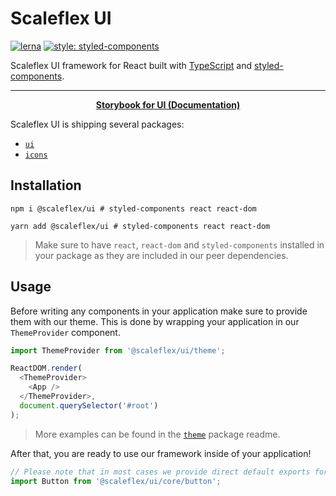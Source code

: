 # Scaleflex UI

[![lerna](https://img.shields.io/badge/maintained%20with-lerna-cc00ff.svg)](https://lerna.js.org/)
[![style: styled-components](https://img.shields.io/badge/style-%F0%9F%92%85%20styled--components-orange.svg?colorB=daa357&colorA=db748e)](https://github.com/styled-components/styled-components)

Scaleflex UI framework for React built with [TypeScript](https://github.com/microsoft/TypeScript) and [styled-components](https://github.com/styled-components/styled-components).

---

<p align="center">
  <strong>
    <a href="https://scaleflex.github.io/ui/" target="_blank">Storybook for UI (Documentation)</a>
  </strong>
</p>

Scaleflex UI is shipping several packages:

- [`ui`](packages/ui/README.md)
- [`icons`](packages/icons/README.md)

## Installation

```shell script
npm i @scaleflex/ui # styled-components react react-dom
```

```shell script
yarn add @scaleflex/ui # styled-components react react-dom
```

> Make sure to have `react`, `react-dom` and `styled-components` installed in your package as they are included in our peer dependencies.

## Usage

Before writing any components in your application make sure to provide them with our theme.
This is done by wrapping your application in our `ThemeProvider` component.

```typescript jsx
import ThemeProvider from '@scaleflex/ui/theme';

ReactDOM.render(
  <ThemeProvider>
    <App />
  </ThemeProvider>,
  document.querySelector('#root')
);
```

> More examples can be found in the [`theme`](packages/theme/README.md) package readme.

After that, you are ready to use our framework inside of your application!

```typescript jsx
// Please note that in most cases we provide direct default exports for better tree-shaking support.
import Button from '@scaleflex/ui/core/button';
```
